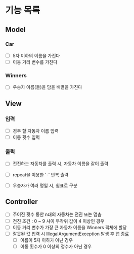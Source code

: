 # 기능 목록

## Model
### Car
- [ ] 5자 이하의 이름을 가진다
- [ ] 이동 거리 변수를 가진다

### Winners
- [ ] 우승자 이름(들)을 담을 배열을 가진다

## View
### 입력
- [ ] 경주 할 자동차 이름 입력
- [ ] 이동 횟수 입력

### 출력
- [ ] 전진하는 자동차를 출력 시, 자동차 이름을 같이 출력
- [ ] repeat을 이용한 '-' 반복 출력
- [ ] 우승자가 여러 명일 시, 쉼표로 구분


## Controller
- [ ] 주어진 횟수 동안 n대의 자동차는 전진 또는 멈춤
- [ ] 전진 조건 : 0 ~ 9 사이 무작위 값이 4 이상인 경우
- [ ] 이동 거리 변수가 가장 큰 자동차 이름을 Winners 객체에 할당
- [ ] 잘못된 값 입력 시 IllegalArgumentException 발생 후 앱 종료
  - [ ] 이름이 5자 이하가 아닌 경우
  - [ ] 이동 횟수가 0 이상의 정수가 아닌 경우